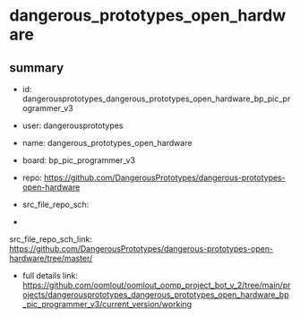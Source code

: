 # dangerous_prototypes_open_hardware
 
## summary 
* id: dangerousprototypes_dangerous_prototypes_open_hardware_bp_pic_programmer_v3
* user: dangerousprototypes
* name: dangerous_prototypes_open_hardware
* board: bp_pic_programmer_v3
* repo: https://github.com/DangerousPrototypes/dangerous-prototypes-open-hardware



* src_file_repo_sch: 
*
 src_file_repo_sch_link: https://github.com/DangerousPrototypes/dangerous-prototypes-open-hardware/tree/master/
* full details link: https://github.com/oomlout/oomlout_oomp_project_bot_v_2/tree/main/projects/dangerousprototypes_dangerous_prototypes_open_hardware_bp_pic_programmer_v3/current_version/working  






